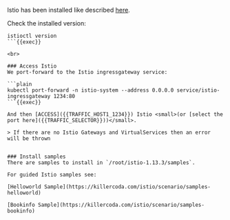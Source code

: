
Istio has been installed like described [here](https://istio.io/latest/docs/setup/getting-started).

Check the installed version:

```plain
istioctl version
```{{exec}}

<br>

### Access Istio
We port-forward to the Istio ingressgateway service:

```plain
kubectl port-forward -n istio-system --address 0.0.0.0 service/istio-ingressgateway 1234:80
```{{exec}}

And then [ACCESS]({{TRAFFIC_HOST1_1234}}) Istio <small>(or [select the port here]({{TRAFFIC_SELECTOR}}))</small>.

> If there are no Istio Gateways and VirtualServices then an error will be thrown


### Install samples
There are samples to install in `/root/istio-1.13.3/samples`.

For guided Istio samples see:

[Helloworld Sample](https://killercoda.com/istio/scenario/samples-helloworld)

[Bookinfo Sample](https://killercoda.com/istio/scenario/samples-bookinfo)
